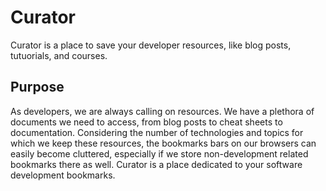 # Curator 
Curator is a place to save your developer resources, like blog posts, tutuorials, and courses.

## Purpose
As developers, we are always calling on resources. We have a plethora of documents we need to access, from blog posts to cheat sheets to documentation. Considering the number of technologies and topics for which we keep these resources, the bookmarks bars on our browsers can easily become cluttered, especially if we store non-development related bookmarks there as well. Curator is a place dedicated to your software development bookmarks. 
 
